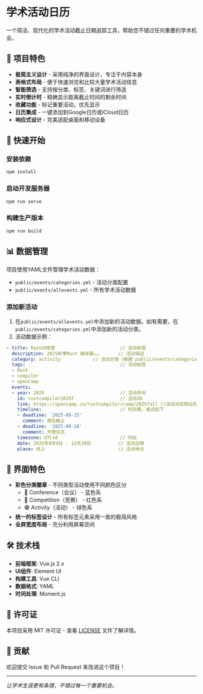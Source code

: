 # 学术活动日历

一个简洁、现代化的学术活动截止日期追踪工具，帮助您不错过任何重要的学术机会。

## 🎯 项目特色

- **极简主义设计** - 采用纯净的界面设计，专注于内容本身
- **表格式布局** - 便于快速浏览和比较大量学术活动信息
- **智能筛选** - 支持按分类、标签、关键词进行筛选
- **实时倒计时** - 精确显示距离截止时间的剩余时间
- **收藏功能** - 标记重要活动，优先显示
- **日历集成** - 一键添加到Google日历或iCloud日历
- **响应式设计** - 完美适配桌面和移动设备

## 🚀 快速开始

### 安装依赖
```bash
npm install
```

### 启动开发服务器
```bash
npm run serve
```

### 构建生产版本
```bash
npm run build
```

## 📊 数据管理

项目使用YAML文件管理学术活动数据：

- `public/events/categories.yml` - 活动分类配置
- `public/events/allevents.yml` - 所有学术活动数据

### 添加新活动
1. 在`public/events/allevents.yml`中添加新的活动数据。如有需要，在`public/events/categories.yml`中添加新的活动分类。
2. 活动数据示例：
```yaml
- title: Rust训练营                        // 活动标题
  description: 2025秋季Rust 编译器……       // 活动描述
  category: activity            // 活动分类（根据`public/events/categories.yml`来进行）
  tags:                                   // 活动标签
  - Rust
  - compiler
  - openCamp
  events:
  - year: 2025                            // 活动年份
    id: rustcompiler2025f                 // 活动ID
    link: https://opencamp.cn/rustcompiler/camp/2025fall //活动对应网址的链接
    timeline:                             // 时间表，格式如下
    - deadline: '2025-08-15'
      comment: 报名截止
    - deadline: '2025-08-16'
      comment: 开营仪式
    timezone: UTC+8                       // 时区
    date: 2025年8月4日 - 12月20日          // 活动日期
    place: 线上                           // 活动地点
```

## 🎨 界面特色

- **彩色分类徽章** - 不同类型活动使用不同颜色区分
  - 🔵 Conference（会议） - 蓝色系
  - 🔴 Competition（竞赛） - 红色系  
  - 🟢 Activity（活动） - 绿色系
- **统一的标签设计** - 所有标签元素采用一致的极简风格
- **全屏宽度布局** - 充分利用屏幕空间

## 🛠️ 技术栈

- **前端框架**: Vue.js 2.x
- **UI组件**: Element UI
- **构建工具**: Vue CLI
- **数据格式**: YAML
- **时间处理**: Moment.js

## 📝 许可证

本项目采用 MIT 许可证 - 查看 [LICENSE](LICENSE) 文件了解详情。

## 🤝 贡献

欢迎提交 Issue 和 Pull Request 来改进这个项目！

---

*让学术生涯更有条理，不错过每一个重要机会。*
